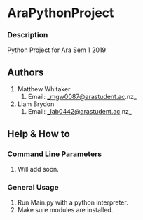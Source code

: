 # AraPythonProject
### Description
Python Project for Ara Sem 1 2019




## Authors

1. Matthew Whitaker 
    1. Email: _mgw0087@arastudent.ac.nz_
2. Liam Brydon 
    1. Email: _lab0442@arastudent.ac.nz_

## Help & How to

### Command Line Parameters

1. Will add soon.

### General Usage

1. Run Main.py with a python interpreter.
2. Make sure modules are installed.